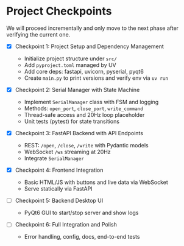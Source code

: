 # Project Checkpoints

We will proceed incrementally and only move to the next phase after verifying the current one.

- [x] Checkpoint 1: Project Setup and Dependency Management
	- Initialize project structure under `src/`
	- Add `pyproject.toml` managed by UV
	- Add core deps: fastapi, uvicorn, pyserial, pyqt6
	- Create `main.py` to print versions and verify env via `uv run`

- [x] Checkpoint 2: Serial Manager with State Machine
	- Implement `SerialManager` class with FSM and logging
	- Methods: `open_port`, `close_port`, `write_command`
	- Thread-safe access and 20Hz loop placeholder
	- Unit tests (pytest) for state transitions

- [x] Checkpoint 3: FastAPI Backend with API Endpoints
	- REST: `/open`, `/close`, `/write` with Pydantic models
	- WebSocket `/ws` streaming at 20Hz
	- Integrate `SerialManager`

- [x] Checkpoint 4: Frontend Integration
	- Basic HTML/JS with buttons and live data via WebSocket
	- Serve statically via FastAPI

- [ ] Checkpoint 5: Backend Desktop UI
	- PyQt6 GUI to start/stop server and show logs

- [ ] Checkpoint 6: Full Integration and Polish
	- Error handling, config, docs, end-to-end tests